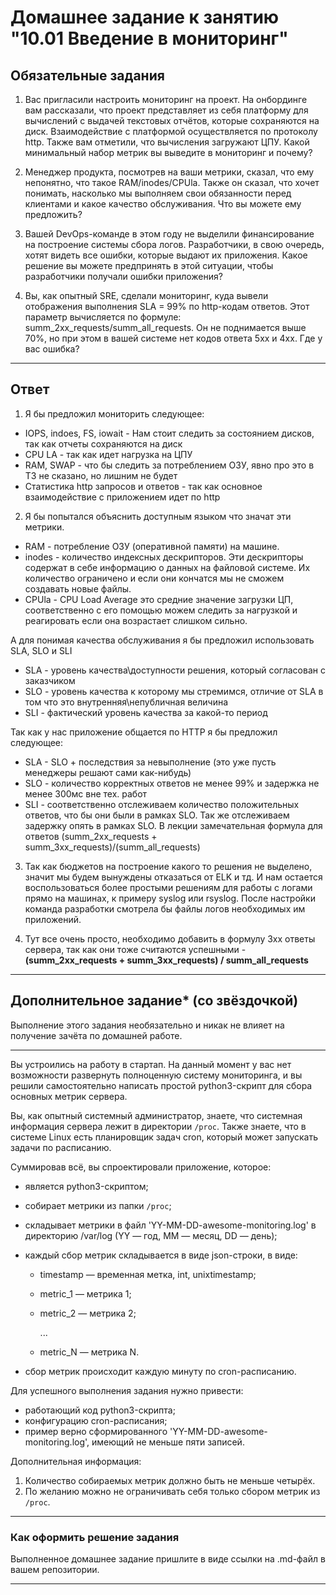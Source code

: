 # Домашнее задание к занятию "10.01 Введение в мониторинг"

## Обязательные задания

1. Вас пригласили настроить мониторинг на проект. На онбординге вам рассказали, что проект представляет из себя платформу для вычислений с выдачей текстовых отчётов, которые сохраняются на диск. 
Взаимодействие с платформой осуществляется по протоколу http. Также вам отметили, что вычисления загружают ЦПУ. Какой минимальный набор метрик вы выведите в мониторинг и почему?

2. Менеджер продукта, посмотрев на ваши метрики, сказал, что ему непонятно, что такое RAM/inodes/CPUla. Также он сказал, что хочет понимать, насколько мы выполняем свои обязанности перед клиентами и какое качество обслуживания. Что вы можете ему предложить?

3. Вашей DevOps-команде в этом году не выделили финансирование на построение системы сбора логов. Разработчики, в свою очередь, хотят видеть все ошибки, которые выдают их приложения. Какое решение вы можете предпринять в этой ситуации, чтобы разработчики получали ошибки приложения?

4. Вы, как опытный SRE, сделали мониторинг, куда вывели отображения выполнения SLA = 99% по http-кодам ответов. 
Этот параметр вычисляется по формуле: summ_2xx_requests/summ_all_requests. Он не поднимается выше 70%, но при этом в вашей системе нет кодов ответа 5xx и 4xx. Где у вас ошибка?

_____

## Ответ
1. Я бы предложил мониторить следующее:
  - IOPS, indoes, FS, iowait - Нам стоит следить за состоянием дисков, так как отчеты сохраняются на диск
  - CPU LA - так как идет нагрузка на ЦПУ
  - RAM, SWAP - что бы следить за потреблением ОЗУ, явно про это в ТЗ не сказано, но лишним не будет
  - Статистика http запросов и ответов - так как основное взаимодействие с приложением идет по http

2. Я бы попытался объяснить доступным языком что значат эти метрики.
  - RAM - потребление ОЗУ (оперативной памяти) на машине.
  - inodes - количество индексных дескрипторов. Эти дескрипторы содержат в себе информацию о данных на файловой системе. Их количество ограничено и если они кончатся мы не сможем создавать новые файлы.
  - CPUla - CPU Load Average это средние значение загрузки ЦП, соответственно с его помощью можем следить за нагрузкой и реагировать если она возрастает слишком сильно.

А для понимая качества обслуживания я бы предложил использовать SLA, SLO и SLI

- SLA - уровень качества\доступности решения, который согласован с заказчиком
- SLO - уровень качества к которому мы стремимся, отличие от SLA в том что это внутренняя\непубличная величина
- SLI - фактический уровень качества за какой-то период

Так как у нас приложение общается по HTTP я бы предложил следующее:
- SLA - SLO  + последствия за невыполнение (это уже пусть менеджеры решают сами как-нибудь)
- SLO - количество корректных ответов не менее 99% и задержка не менее 300мс вне тех. работ
- SLI - соответственно отслеживаем количество положительных ответов, что бы они были в рамках SLO. Так же отслеживаем задержку опять в рамках SLO. 
В лекции замечательная формула для ответов (summ_2xx_requests + summ_3xx_requests)/(summ_all_requests)


3. Так как бюджетов на построение какого то решения не выделено, значит мы будем вынуждены отказаться от ELK и тд. И нам остается воспользоваться более простыми решениям для работы с логами прямо на машинах, к примеру syslog или rsyslog. После настройки команда разработки смотрела бы файлы логов необходимых им приложений.

4. Тут все очень просто, необходимо добавить в формулу 3xx ответы сервера, так как они тоже считаются успешными - **(summ_2xx_requests + summ_3xx_requests) / summ_all_requests**

_____

## Дополнительное задание* (со звёздочкой) 

Выполнение этого задания необязательно и никак не влияет на получение зачёта по домашней работе.

_____

Вы устроились на работу в стартап. На данный момент у вас нет возможности развернуть полноценную систему 
мониторинга, и вы решили самостоятельно написать простой python3-скрипт для сбора основных метрик сервера. 

Вы, как опытный системный администратор, знаете, что системная информация сервера лежит в директории `/proc`. Также знаете, что в системе Linux есть  планировщик задач cron, который может запускать задачи по расписанию.

Суммировав всё, вы спроектировали приложение, которое:

- является python3-скриптом;
- собирает метрики из папки `/proc`;
- складывает метрики в файл 'YY-MM-DD-awesome-monitoring.log' в директорию /var/log 
(YY — год, MM — месяц, DD — день);
- каждый сбор метрик складывается в виде json-строки, в виде:
  + timestamp — временная метка, int, unixtimestamp;
  + metric_1 — метрика 1;
  + metric_2 — метрика 2;
  
     ...
     
  + metric_N — метрика N.
  
- сбор метрик происходит каждую минуту по cron-расписанию.

Для успешного выполнения задания нужно привести:

* работающий код python3-скрипта;
* конфигурацию cron-расписания;
* пример верно сформированного 'YY-MM-DD-awesome-monitoring.log', имеющий не меньше пяти записей.

Дополнительная информация:

1. Количество собираемых метрик должно быть не меньше четырёх.
1. По желанию можно не ограничивать себя только сбором метрик из `/proc`.

---

### Как оформить решение задания

Выполненное домашнее задание пришлите в виде ссылки на .md-файл в вашем репозитории.


---
